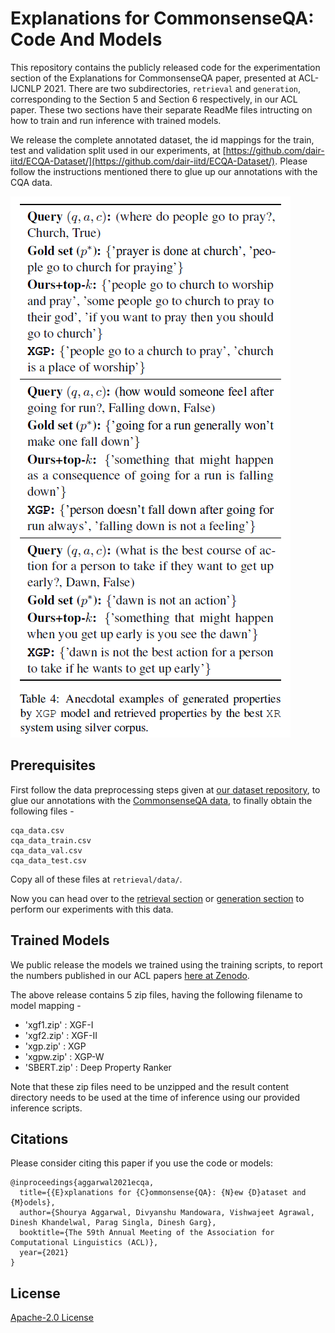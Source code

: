 # Explanations for CommonsenseQA: Code And Models

This repository contains the publicly released code for the experimentation section of the Explanations for CommonsenseQA paper, presented at ACL-IJCNLP 2021. There are two subdirectories, ```retrieval``` and ```generation```, corresponding to the Section 5 and Section 6 respectively, in our ACL paper. These two sections have their separate ReadMe files intructing on how to train and run inference with trained models.

We release the complete annotated dataset, the id mappings for the train, test and validation split used in our experiments, at [https://github.com/dair-iitd/ECQA-Dataset/](https://github.com/dair-iitd/ECQA-Dataset/). Please follow the instructions mentioned there to glue up our annotations with the CQA data.

<img src="docs/example.png">

## Prerequisites

First follow the data preprocessing steps given at [our dataset repository](https://github.com/dair-iitd/ECQA-Dataset/), to glue our annotations with the [CommonsenseQA data](https://www.tau-nlp.org/commonsenseqa), to finally obtain the following files -
```
cqa_data.csv
cqa_data_train.csv
cqa_data_val.csv
cqa_data_test.csv
```

Copy all of these files at ```retrieval/data/```.

Now you can head over to the [retrieval section](https://github.com/dair-iitd/ECQA/tree/master/retrieval) or [generation section](https://github.com/dair-iitd/ECQA/tree/master/generation) to perform our experiments with this data.


## Trained Models

We public release the models we trained using the training scripts, to report the numbers published in our ACL papers [here at Zenodo](/).

The above release contains 5 zip files, having the following filename to model mapping -
* 'xgf1.zip' : XGF-I
* 'xgf2.zip' : XGF-II
* 'xgp.zip' : XGP
* 'xgpw.zip' : XGP-W
* 'SBERT.zip' : Deep Property Ranker

Note that these zip files need to be unzipped and the result content directory needs to be used at the time of inference using our provided inference scripts.

## Citations
Please consider citing this paper if you use the code or models:
```
@inproceedings{aggarwal2021ecqa,
  title={{E}xplanations for {C}ommonsense{QA}: {N}ew {D}ataset and {M}odels},
  author={Shourya Aggarwal, Divyanshu Mandowara, Vishwajeet Agrawal, Dinesh Khandelwal, Parag Singla, Dinesh Garg},
  booktitle={The 59th Annual Meeting of the Association for Computational Linguistics (ACL)},
  year={2021}
}
```

## License
[Apache-2.0 License](https://www.apache.org/licenses/LICENSE-2.0)
